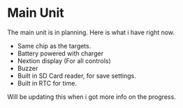 # Main Unit

The main unit is in planning. Here is what i have right now.

* Same chip as the targets.
* Battery powered with charger
* Nextion display (For all controls)
* Buzzer
* Built in SD Card reader, for save settings.
* Built in RTC for time.

Will be updating this when i got more info on the progress.
